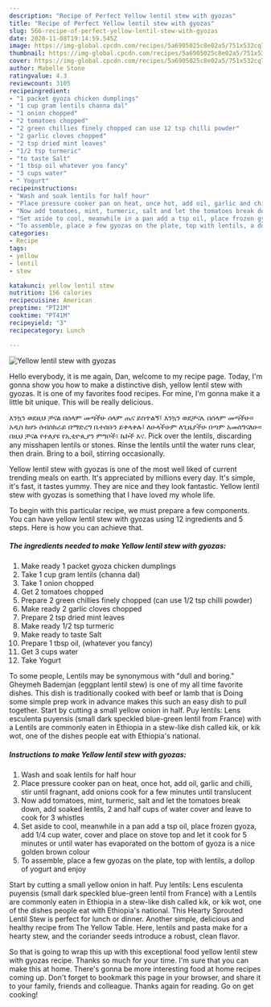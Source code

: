 ```yaml
---
description: "Recipe of Perfect Yellow lentil stew with gyozas"
title: "Recipe of Perfect Yellow lentil stew with gyozas"
slug: 566-recipe-of-perfect-yellow-lentil-stew-with-gyozas
date: 2020-11-08T19:14:59.545Z
image: https://img-global.cpcdn.com/recipes/5a6905025c8e02a5/751x532cq70/yellow-lentil-stew-with-gyozas-recipe-main-photo.jpg
thumbnail: https://img-global.cpcdn.com/recipes/5a6905025c8e02a5/751x532cq70/yellow-lentil-stew-with-gyozas-recipe-main-photo.jpg
cover: https://img-global.cpcdn.com/recipes/5a6905025c8e02a5/751x532cq70/yellow-lentil-stew-with-gyozas-recipe-main-photo.jpg
author: Mabelle Stone
ratingvalue: 4.3
reviewcount: 3105
recipeingredient:
- "1 packet gyoza chicken dumplings"
- "1 cup gram lentils channa dal"
- "1 onion chopped"
- "2 tomatoes chopped"
- "2 green chillies finely chopped can use 12 tsp chilli powder"
- "2 garlic cloves chopped"
- "2 tsp dried mint leaves"
- "1/2 tsp turmeric"
- "to taste Salt"
- "1 tbsp oil whatever you fancy"
- "3 cups water"
- " Yogurt"
recipeinstructions:
- "Wash and soak lentils for half hour"
- "Place pressure cooker pan on heat, once hot, add oil, garlic and chilli, stir until fragnant, add onions cook for a few minutes until translucent"
- "Now add tomatoes, mint, turmeric, salt and let the tomatoes break down, add soaked lentils, 2 and half cups of water cover and leave to cook for 3 whistles"
- "Set aside to cool, meanwhile in a pan add a tsp oil, place frozen gyoza, add 1/4 cup water, cover and place on stove top and let it cook for 5 minutes or until water has evaporated on the bottom of gyoza is a nice golden brown colour"
- "To assemble, place a few gyozas on the plate, top with lentils, a dollop of yogurt and enjoy"
categories:
- Recipe
tags:
- yellow
- lentil
- stew

katakunci: yellow lentil stew 
nutrition: 156 calories
recipecuisine: American
preptime: "PT21M"
cooktime: "PT41M"
recipeyield: "3"
recipecategory: Lunch

---
```



![Yellow lentil stew with gyozas](https://img-global.cpcdn.com/recipes/5a6905025c8e02a5/751x532cq70/yellow-lentil-stew-with-gyozas-recipe-main-photo.jpg)

Hello everybody, it is me again, Dan, welcome to my recipe page. Today, I'm gonna show you how to make a distinctive dish, yellow lentil stew with gyozas. It is one of my favorites food recipes. For mine, I'm gonna make it a little bit unique. This will be really delicious.

እንኳን ወደዚህ ቻናል በሰላም መጣችሁ ሰላም ጤና ይስጥልኝ፤ እንኳን ወደቻናሌ በሰላም መጣችሁ። አዲስ ከሆኑ ሰብስክራይ በማድረግ ቤተሰቡን ይቀላቀሉ፤ ለሁላችሁም ለጊዜያችሁ በጣም አመሰግናለሁ። በዚህ ቻናል የተለያዩ የኢቲዮጲያን ምግቦች፣ ኬኮች እና. Pick over the lentils, discarding any misshapen lentils or stones. Rinse the lentils until the water runs clear, then drain. Bring to a boil, stirring occasionally.

Yellow lentil stew with gyozas is one of the most well liked of current trending meals on earth. It's appreciated by millions every day. It's simple, it's fast, it tastes yummy. They are nice and they look fantastic. Yellow lentil stew with gyozas is something that I have loved my whole life.


To begin with this particular recipe, we must prepare a few components. You can have yellow lentil stew with gyozas using 12 ingredients and 5 steps. Here is how you can achieve that.

<!--inarticleads1-->

##### The ingredients needed to make Yellow lentil stew with gyozas:

1. Make ready 1 packet gyoza chicken dumplings
1. Take 1 cup gram lentils (channa dal)
1. Take 1 onion chopped
1. Get 2 tomatoes chopped
1. Prepare 2 green chillies finely chopped (can use 1/2 tsp chilli powder)
1. Make ready 2 garlic cloves chopped
1. Prepare 2 tsp dried mint leaves
1. Make ready 1/2 tsp turmeric
1. Make ready to taste Salt
1. Prepare 1 tbsp oil, (whatever you fancy)
1. Get 3 cups water
1. Take  Yogurt


To some people, Lentils may be synonymous with &#34;dull and boring.&#34; Gheymeh Bademjan (eggplant lentil stew) is one of my all time favorite dishes. This dish is traditionally cooked with beef or lamb that is Doing some simple prep work in advance makes this such an easy dish to pull together. Start by cutting a small yellow onion in half. Puy lentils: Lens esculenta puyensis (small dark speckled blue-green lentil from France) with a Lentils are commonly eaten in Ethiopia in a stew-like dish called kik, or kik wot, one of the dishes people eat with Ethiopia&#39;s national. 

<!--inarticleads2-->

##### Instructions to make Yellow lentil stew with gyozas:

1. Wash and soak lentils for half hour
1. Place pressure cooker pan on heat, once hot, add oil, garlic and chilli, stir until fragnant, add onions cook for a few minutes until translucent
1. Now add tomatoes, mint, turmeric, salt and let the tomatoes break down, add soaked lentils, 2 and half cups of water cover and leave to cook for 3 whistles
1. Set aside to cool, meanwhile in a pan add a tsp oil, place frozen gyoza, add 1/4 cup water, cover and place on stove top and let it cook for 5 minutes or until water has evaporated on the bottom of gyoza is a nice golden brown colour
1. To assemble, place a few gyozas on the plate, top with lentils, a dollop of yogurt and enjoy


Start by cutting a small yellow onion in half. Puy lentils: Lens esculenta puyensis (small dark speckled blue-green lentil from France) with a Lentils are commonly eaten in Ethiopia in a stew-like dish called kik, or kik wot, one of the dishes people eat with Ethiopia&#39;s national. This Hearty Sprouted Lentil Stew is perfect for lunch or dinner. Another simple, delicious and healthy recipe from The Yellow Table. Here, lentils and pasta make for a hearty stew, and the coriander seeds introduce a robust, clean flavor. 

So that is going to wrap this up with this exceptional food yellow lentil stew with gyozas recipe. Thanks so much for your time. I'm sure that you can make this at home. There's gonna be more interesting food at home recipes coming up. Don't forget to bookmark this page in your browser, and share it to your family, friends and colleague. Thanks again for reading. Go on get cooking!
